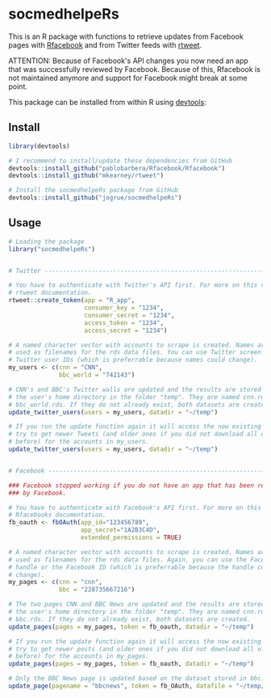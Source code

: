 # socmedhelpeRs
This is an R package with functions to retrieve updates from Facebook pages
with [Rfacebook](https://github.com/pablobarbera/Rfacebook/Rfacebook) and from
Twitter feeds with [rtweet](https://github.com/mkearney/rtweet).

ATTENTION: Because of Facebook's API changes you now need an app that was
successfully reviewed by Facebook. Because of this, Rfacebook is not maintained
anymore and support for Facebook might break at some point.

This package can be installed from within R using
[devtools](https://github.com/hadley/devtools):


## Install

```R
library(devtools)

# I recommend to install/update these dependencies from GitHub
devtools::install_github("pablobarbera/Rfacebook/Rfacebook")
devtools::install_github("mkearney/rtweet")

# Install the socmedhelpeRs package from GitHub
devtools::install_github("jogrue/socmedhelpeRs")
```



## Usage

```R
# Loading the package
library("socmedhelpeRs")


# Twitter -----------------------------------------------------------------

# You have to authenticate with Twitter's API first. For more on this visit
# rtweet documentation.
rtweet::create_token(app = "R_app",
                     consumer_key = "1234",
                     consumer_secret = "1234",
                     access_token = "1234",
                     access_secret = "1234")

# A named character vector with accounts to scrape is created. Names are then 
# used as filenames for the rds data files. You can use Twitter screen names or
# Twitter user IDs (which is preferrable because names could change).
my_users <- c(cnn = "CNN",
              bbc_world = "742143")

# CNN's and BBC's Twitter walls are updated and the results are stored in
# the user's home directory in the folder "temp". They are named cnn.rds and
# bbc_world.rds. If they do not already exist, both datasets are created.
update_twitter_users(users = my_users, datadir = "~/temp")

# If you run the update function again it will access the now existing files and
# try to get newer Tweets (and older ones if you did not download all of them
# before) for the accounts in my_users.
update_twitter_users(users = my_users, datadir = "~/temp")


# Facebook ----------------------------------------------------------------

### Facebook stopped working if you do not have an app that has been reviewed
### by Facebook.

# You have to authenticate with Facebook's API first. For more on this visit
# Rfacebooks documentation.
fb_oauth <- fbOAuth(app_id="123456789",
                    app_secret="1A2B3C4D",
                    extended_permissions = TRUE)

# A named character vector with accounts to scrape is created. Names are later 
# used as filenames for the rds data files. Again, you can use the Facebook
# handle or the Facebook ID (which is preferrable because the handle could
# change).
my_pages <- c(cnn = "cnn",
              bbc = "228735667216")

# The two pages CNN and BBC News are updated and the results are stored in
# the user's home directory in the folder "temp". They are named cnn.rds and
# bbc.rds. If they do not already exist, both datasets are created.
update_pages(pages = my_pages, token = fb_oauth, datadir = "~/temp")

# If you run the update function again it will access the now existing files and
# try to get newer posts (and older ones if you did not download all of them
# before) for the accounts in my_pages.
update_pages(pages = my_pages, token = fb_oauth, datadir = "~/temp")

# Only the BBC News page is updated based on the dataset stored in bbc.rds.
update_page(pagename = "bbcnews", token = fb_OAuth, datafile = "~/temp/bbc.rds")
```
